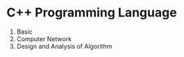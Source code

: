 # C++ Programming Language
<ol>
  <li>Basic</li>
  <li>Computer Network</li>
  <li>Design and Analysis of Algorithm</li>
</ol>